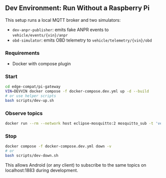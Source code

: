 ## Dev Environment: Run Without a Raspberry Pi

This setup runs a local MQTT broker and two simulators:
- `dev-anpr-publisher`: emits fake ANPR events to `vehicle/events/{vin}/anpr`
- `obd-simulator`: emits OBD telemetry to `vehicle/telemetry/{vin}/obd`

### Requirements
- Docker with compose plugin

### Start
```bash
cd edge-compat/pi-gateway
VIN=DEVVIN docker compose -f docker-compose.dev.yml up -d --build
# or use helper scripts
bash scripts/dev-up.sh
```

### Observe topics
```bash
docker run --rm --network host eclipse-mosquitto:2 mosquitto_sub -t 'vehicle/#' -v
```

### Stop
```bash
docker compose -f docker-compose.dev.yml down -v
# or
bash scripts/dev-down.sh
```

This allows Android (or any client) to subscribe to the same topics on localhost:1883 during development.
